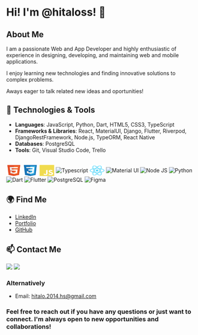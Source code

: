 


# Hi! I'm @hitaloss! 👋

## About Me
I am a passionate Web and App Developer and highly enthusiastic of experience in designing, developing, and maintaining web and mobile applications. <br>

I enjoy learning new technologies and finding innovative solutions to complex problems. <br>

Aways eager to talk related new ideas and oportunities!

## 🔧 Technologies & Tools
- **Languages**: JavaScript, Python, Dart, HTML5, CSS3, TypeScript
- **Frameworks & Libraries**: React, MaterialUI, Django, Flutter, Riverpod, DjangoRestFramework, Node.js, TypeORM, React Native
- **Databases**: PostgreSQL
- **Tools**: Git, Visual Studio Code, Trello

<div style="display: inline_block"><br>  <img align="center" alt="HTML" height="30" width="40" src="https://raw.githubusercontent.com/devicons/devicon/master/icons/html5/html5-original.svg">  <img align="center" alt="CSS" height="30" width="40" src="https://raw.githubusercontent.com/devicons/devicon/master/icons/css3/css3-original.svg">  <img align="center" alt="Js" height="30" width="40" src="https://raw.githubusercontent.com/devicons/devicon/master/icons/javascript/javascript-plain.svg">  <img align="center" alt="Typescript" height="30" width="40" src="https://cdn.jsdelivr.net/gh/devicons/devicon/icons/typescript/typescript-original.svg">  <img align="center" alt="React" height="30" width="40" src="https://raw.githubusercontent.com/devicons/devicon/master/icons/react/react-original.svg">  <img align="center" alt="Material UI" height="30" width="40" src="https://cdn.jsdelivr.net/gh/devicons/devicon/icons/materialui/materialui-original.svg">  <img align="center" alt="Node JS" height="30" width="40" src="https://cdn.jsdelivr.net/gh/devicons/devicon/icons/nodejs/nodejs-original.svg">  <img align="center" alt="Python" height="30" width="40" src="https://cdn.jsdelivr.net/gh/devicons/devicon/icons/python/python-original.svg">  <img align="center" alt="Dart" height="30" width="40" src="https://cdn.jsdelivr.net/gh/devicons/devicon@latest/icons/dart/dart-original.svg">  <img align="center" alt="Flutter" height="30" width="40" src="https://cdn.jsdelivr.net/gh/devicons/devicon@latest/icons/flutter/flutter-original.svg">  <img align="center" alt="PostgreSQL" height="30" width="40" src="https://cdn.jsdelivr.net/gh/devicons/devicon@latest/icons/postgresql/postgresql-original.svg">  <img align="center" alt="Figma" height="30" width="40" src="https://cdn.jsdelivr.net/gh/devicons/devicon@latest/icons/figma/figma-original.svg">


## 🌍 Find Me
- [LinkedIn]( https://www.linkedin.com/in/hitalosantossilva/)
- [Portfolio](https://kenzie-portfolio-2-hitaloss.vercel.app/)
- [GitHub](https://github.com/hitaloss)


## 📫 Contact Me
<a href = "https://mail.google.com/mail/u/0/?fs=1&tf=cm&to=hitalo.2014.hs@gmail.com&subject=Solicita%C3%A7%C3%A3o+de+contato&body=Ol%C3%A1,%0A%0A+Estou+entrando+em+contato+afim+de+saber+um+pouco+mais+sobre+voc%C3%AA.+%0A%0APor+favor+retorne+este+email+assim+que+puder,+obrigado!+%0A%0ACaso+este+retorno+demore,+tentarei+entrar+em+contato+em+outro+momento.%0A%0A%0AAtenciosamente,%20%0A%0A%0A%0A"><img src="https://img.shields.io/badge/-Gmail-%23333?style=for-the-badge&logo=gmail&logoColor=white" target="_blank"></a>  <a href="https://www.linkedin.com/in/hitalosantossilva/" target="_blank"><img src="https://img.shields.io/badge/-LinkedIn-%230077B5?style=for-the-badge&logo=linkedin&logoColor=white" target="_blank"></a> <br>
### Alternatively <br>
- Email: hitalo.2014.hs@gmail.com



### Feel free to reach out if you have any questions or just want to connect. I'm always open to new opportunities and collaborations!
